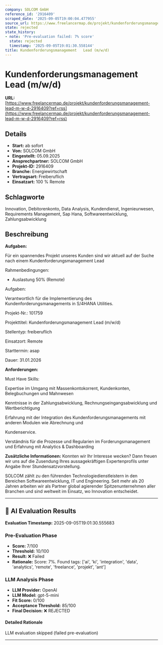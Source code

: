 ```yaml
---
company: SOLCOM GmbH
reference_id: '2916409'
scraped_date: '2025-09-05T19:00:04.477955'
source_url: https://www.freelancermap.de/projekt/kundenforderungsmanagement-lead-m-w-d-2916409?ref=rss
state: rejected
state_history:
- note: 'Pre-evaluation failed: 7% score'
  state: rejected
  timestamp: '2025-09-05T19:01:30.558144'
title: Kundenforderungsmanagement   Lead (m/w/d)
---
```



# Kundenforderungsmanagement   Lead (m/w/d)
**URL:** [https://www.freelancermap.de/projekt/kundenforderungsmanagement-lead-m-w-d-2916409?ref=rss](https://www.freelancermap.de/projekt/kundenforderungsmanagement-lead-m-w-d-2916409?ref=rss)
## Details
- **Start:** ab sofort
- **Von:** SOLCOM GmbH
- **Eingestellt:** 05.09.2025
- **Ansprechpartner:** SOLCOM GmbH
- **Projekt-ID:** 2916409
- **Branche:** Energiewirtschaft
- **Vertragsart:** Freiberuflich
- **Einsatzart:** 100
                                                % Remote

## Schlagworte
Innovation, Debitorenkonto, Data Analysis, Kundendienst, Ingenieurwesen, Requirements Management, Sap Hana, Softwareentwicklung, Zahlungsabwicklung

## Beschreibung
**Aufgaben:**

Für ein spannendes Projekt unseres Kunden sind wir aktuell auf der Suche nach einem Kundenforderungsmanagement Lead

Rahmenbedingungen:

- Auslastung 50% (Remote)

Aufgaben:

Verantwortlich für die Implementierung des Kundenforderungsmanagements in S/4HANA Utilities.

Projekt-Nr.:
101759

Projekttitel:
Kundenforderungsmanagement Lead (m/w/d)

Stellentyp:
freiberuflich

Einsatzort:
Remote

Starttermin:
asap

Dauer:
31.01.2026

**Anforderungen:**

Must Have Skills:

Expertise im Umgang mit Massenkontokorrent, Kundenkonten, Belegbuchungen und Mahnwesen

Kenntnisse in der Zahlungsabwicklung, Rechnungseingangsabwicklung und Wertberichtigung

Erfahrung mit der Integration des Kundenforderungsmanagements mit anderen Modulen wie Abrechnung und

Kundenservice.

Verständnis für die Prozesse und Regularien im Forderungsmanagement und Erfahrung mit Analytics & Dashboarding

**Zusätzliche Informationen:**
Konnten wir Ihr Interesse wecken? Dann freuen wir uns auf die Zusendung Ihres aussagekräftigen Expertenprofils unter Angabe Ihrer Stundensatzvorstellung.

SOLCOM zählt zu den führenden Technologiedienstleistern in den Bereichen Softwareentwicklung, IT und Engineering. Seit mehr als 20 Jahren arbeiten wir als Partner global agierender Spitzenunternehmen aller Branchen und sind weltweit im Einsatz, wo Innovation entscheidet.

---

## 🤖 AI Evaluation Results

**Evaluation Timestamp:** 2025-09-05T19:01:30.555683

### Pre-Evaluation Phase
- **Score:** 7/100
- **Threshold:** 10/100
- **Result:** ❌ Failed
- **Rationale:** Score: 7%. Found tags: ['ai', 'ki', 'integration', 'data', 'analytics', 'remote', 'freelance', 'projekt', 'ant']

### LLM Analysis Phase
- **LLM Provider:** OpenAI
- **LLM Model:** gpt-5-mini
- **Fit Score:** 0/100
- **Acceptance Threshold:** 85/100
- **Final Decision:** ❌ REJECTED

#### Detailed Rationale
LLM evaluation skipped (failed pre-evaluation)

---
